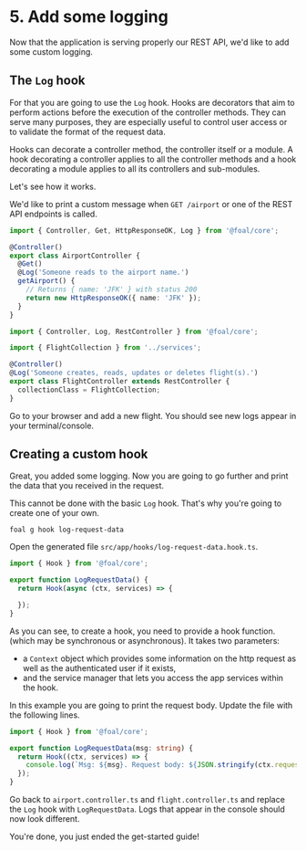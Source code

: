 # 5. Add some logging

Now that the application is serving properly our REST API, we'd like to add some custom logging.

## The `Log` hook

For that you are going to use the `Log` hook. Hooks are decorators that aim to perform actions before the execution of the controller methods. They can serve many purposes, they are especially useful to control user access or to validate the format of the request data.

Hooks can decorate a controller method, the controller itself or a module. A hook decorating a controller applies to all the controller methods and a hook decorating a module applies to all its controllers and sub-modules.

Let's see how it works.

We'd like to print a custom message when `GET /airport` or one of the REST API endpoints is called.

```typescript
import { Controller, Get, HttpResponseOK, Log } from '@foal/core';

@Controller()
export class AirportController {
  @Get()
  @Log('Someone reads to the airport name.')
  getAirport() {
    // Returns { name: 'JFK' } with status 200
    return new HttpResponseOK({ name: 'JFK' });
  }
}
```

```typescript
import { Controller, Log, RestController } from '@foal/core';

import { FlightCollection } from '../services';

@Controller()
@Log('Someone creates, reads, updates or deletes flight(s).')
export class FlightController extends RestController {
  collectionClass = FlightCollection;
}
```

Go to your browser and add a new flight. You should see new logs appear in your terminal/console.

## Creating a custom hook

Great, you added some logging. Now you are going to go further and print the data that you received in the request.

This cannot be done with the basic `Log` hook. That's why you're going to create one of your own.

```shell
foal g hook log-request-data
```

Open the generated file `src/app/hooks/log-request-data.hook.ts`.

```typescript
import { Hook } from '@foal/core';

export function LogRequestData() {
  return Hook(async (ctx, services) => {

  });
}
```

As you can see, to create a hook, you need to provide a hook function. (which may be synchronous or asynchronous). It takes two parameters:
- a `Context` object which provides some information on the http request as well as the authenticated user if it exists,
- and the service manager that lets you access the app services within the hook.

In this example you are going to print the request body. Update the file with the following lines.

```typescript
import { Hook } from '@foal/core';

export function LogRequestData(msg: string) {
  return Hook((ctx, services) => {
    console.log(`Msg: ${msg}. Request body: ${JSON.stringify(ctx.request.body)}`);
  });
}
```

Go back to `airport.controller.ts` and `flight.controller.ts` and replace the `Log` hook with `LogRequestData`. Logs that appear in the console should now look different.

You're done, you just ended the get-started guide!

